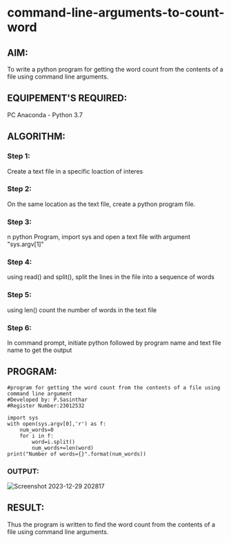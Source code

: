 # command-line-arguments-to-count-word
## AIM:
To write a python program for getting the word count from the contents of a file using command line arguments.
## EQUIPEMENT'S REQUIRED: 
PC
Anaconda - Python 3.7
## ALGORITHM: 
### Step 1:
Create a text file in a specific loaction of interes
### Step 2: 
 On the same location as the text file, create a python program file.
### Step 3: 
n python Program, import sys and open a text file with argument "sys.argv[1]"
### Step 4:  
using read() and split(), split the lines in the file into a sequence of words
### Step 5: 
using len() count the number of words in the text file
### Step 6: 
In command prompt, initiate python followed by program name and text file name to get the output
## PROGRAM:
```
#program for getting the word count from the contents of a file using command line argument
#Developed by: P.Sasinthar
#Register Number:23012532

import sys
with open(sys.argv[0],'r') as f:
    num_words=0
    for i in f:
        word=i.split()
        num_words+=len(word)
print("Number of words={}".format(num_words))
```
### OUTPUT:

![Screenshot 2023-12-29 202817](https://github.com/sasintharparanthaman/command-line-arguments-to-count-word/assets/145743219/640719b6-34d1-422d-8e7e-b37979e51bad)


## RESULT:
Thus the program is written to find the word count from the contents of a file using command line arguments.
